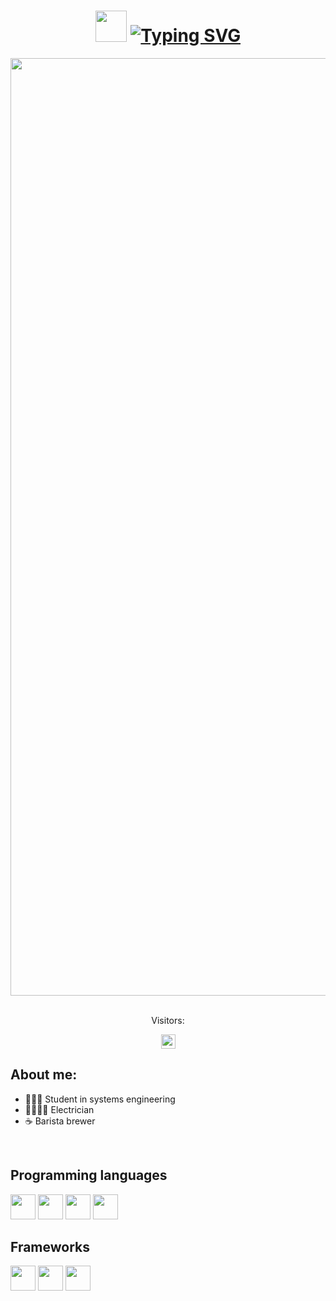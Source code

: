 <div align="center">
<h1 align="center"><img src="https://i.giphy.com/media/KzJkzjggfGN5Py6nkT/200.webp" width="50"> <a href="https://git.io/typing-svg"><img src="https://readme-typing-svg.herokuapp.com?font=Fira+Code&pause=1000&color=3CF700&width=435&lines=Hi,+i'm+AlexanderSND+:D" alt="Typing SVG" /></a></h1>
</div>

<div>
<img src="https://i.postimg.cc/d0zbb5GS/go.png" width="1500">
</div>

<br>
<div align= "center">
  <p>Visitors:</p>
  <img src="https://profile-counter.glitch.me/AlekSCA17/count.svg" height="23px">
</div>
   
## About me:

- 👨🏻‍💻 Student in systems engineering 
- 🧑🏻‍🔧💡 Electrician
- ☕ Barista brewer

<br>

## Programming languages
<p>
<img width="40px" src="https://cdn.jsdelivr.net/gh/devicons/devicon@latest/icons/java/java-original.svg"/>        
<img width="40px" src="https://cdn.jsdelivr.net/gh/devicons/devicon/icons/javascript/javascript-original.svg" />
<img width="40px" src="https://cdn.jsdelivr.net/gh/devicons/devicon@latest/icons/python/python-original.svg" />
<img width="40px"src="https://cdn.jsdelivr.net/gh/devicons/devicon@latest/icons/html5/html5-original.svg" />
</p>

## Frameworks
<p>
<img width= "40px" src="https://cdn.jsdelivr.net/gh/devicons/devicon@latest/icons/react/react-original.svg" />
<img width= "40px" src="https://cdn.jsdelivr.net/gh/devicons/devicon@latest/icons/bootstrap/bootstrap-original.svg" />
<img width= "40px" src="https://cdn.jsdelivr.net/gh/devicons/devicon@latest/icons/django/django-plain.svg" />


  
</p>

